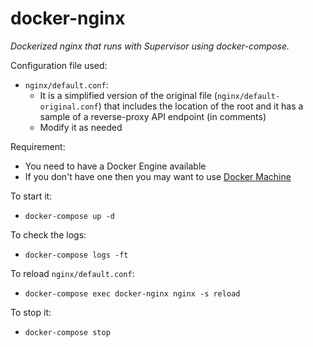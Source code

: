 # docker-nginx

_Dockerized nginx that runs with Supervisor using docker-compose._

Configuration file used:

- `nginx/default.conf`:
    - It is a simplified version of the original file (`nginx/default-original.conf`) that includes the location of the root and it has a sample of a reverse-proxy API endpoint (in comments)
    - Modify it as needed

Requirement:

- You need to have a Docker Engine available
- If you don't have one then you may want to use [Docker Machine](https://docs.docker.com/machine/overview/)

To start it:

- `docker-compose up -d`

To check the logs:

- `docker-compose logs -ft`

To reload `nginx/default.conf`:

- `docker-compose exec docker-nginx nginx -s reload`

To stop it:

- `docker-compose stop`